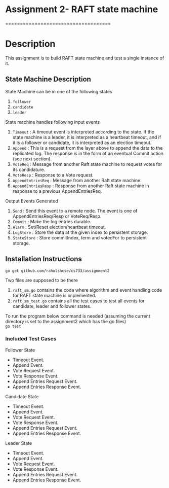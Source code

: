 # Assignment 2-  RAFT state machine
====================================

# Description

This assignment is to build RAFT state machine and test a single instance of it.<br/>


## State Machine Description

State Machine can be in one of the following states<br/>
1. `follower`
2. `candidate`
3. `leader`

State machine handles following input events<br/>
1. `Timeout` : A timeout event is interpreted according to the state. If the state machine is a leader, it is interpreted as a heartbeat
timeout, and if it is a follower or candidate, it is interpreted as an election timeout.<br/>
2. `Append` : This is a request from the layer above to append the data to the replicated log. The response is in the form of an eventual Commit action (see next section).<br/>
3. `VoteReq` : Message from another Raft state machine to request votes for its candidature.<br/>
4. `VoteResp` : Response to a Vote request.<br/>
5. `AppendEntriesReq` : Message from another Raft state machine.<br/>
6. `AppendEntriesResp` : Response from another Raft state machine in response to a previous AppendEntriesReq.<br/>

Output Events Generated<br/>
1. `Send` :  Send this event to a remote node. The event is one of AppendEntriesReq/Resp or VoteReq/Resp.<br/>
2. `Commit` : Make the log entries durable.<br/>
3. `Alarm` : Set/Reset election/heartbeat timeout.<br/>
4. `LogStore` : Store the data at the given index to persistent storage.<br/>
5. `StateStore` : Store commitIndex, term and votedFor to persistent storage.<br/>


## Installation Instructions

<code>go get github.com/rahulshcse/cs733/assignment2</code>

Two files are supposed to be there <br/>
1. `raft_sm.go` contains the code where algorithm and event handling code for RAFT state machine is implemented.<br/>
2. `raft_sm_test.go` contains all the test cases to test all events for candidate, leader and follower states.<br/>

To run the program below command is needed (assuming the current directory is set to the assignment2 which has the go files) 
<br/><code>go test</code>
  
  
### Included Test Cases

Follower State<br/>
* Timeout Event.
* Append Event.
* Vote Request Event.
* Vote Response Event.
* Append Entries Request Event.
* Append Entries Response Event.

Candidate State<br/>
* Timeout Event.
* Append Event.
* Vote Request Event.
* Vote Response Event.
* Append Entries Request Event.
* Append Entries Response Event.

Leader State<br/>
* Timeout Event.
* Append Event.
* Vote Request Event.
* Vote Response Event.
* Append Entries Request Event.
* Append Entries Response Event.
